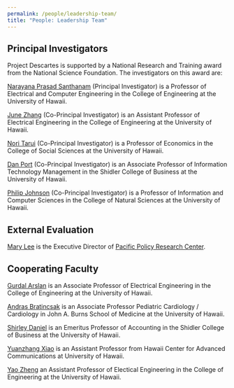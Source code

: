 ```yaml
---
permalink: /people/leadership-team/
title: "People: Leadership Team"
---
```


## Principal Investigators

Project Descartes is supported by a National Research and Training award from the National Science Foundation.  The investigators on this award are:

[Narayana Prasad Santhanam](https://ee.hawaii.edu/faculty/profile?usr=63) (Principal Investigator) is a Professor of Electrical and Computer Engineering in the College of Engineering at the University of Hawaii.

[June Zhang](https://www.junezhang.net/) (Co-Principal Investigator) is an Assistant Professor of Electrical Engineering in the College of Engineering at the University of Hawaii.

[Nori Tarui](https://nori523.wixsite.com/my-site) (Co-Principal Investigator) is a Professor of Economics in the College of Social Sciences at the University of Hawaii.

[Dan Port](https://shidler.hawaii.edu/itm/directory/daniel-port) (Co-Principal Investigator) is an Associate Professor of Information Technology Management in the Shidler College of Business at the University of Hawaii.

[Philip Johnson](https://philipmjohnson.org) (Co-Principal Investigator) is a Professor of Information and Computer Sciences in the College of Natural Sciences at the University of Hawaii. 

## External Evaluation

[Mary Lee](https://www.linkedin.com/in/mary-lee-b2b24110/) is the Executive Director of [Pacific Policy Research Center](http://www.pprchawaii.org/). 

## Cooperating Faculty

[Gurdal Arslan](https://www2.hawaii.edu/~gurdal/) is an Associate Professor of Electrical Engineering in the College of Engineering at the University of Hawaii.

[Andras Bratincsak](https://pediatrics.jabsom.hawaii.edu/our-faculty/subspecialist/andras-bratincsak-m-d-ph-d/) is an Associate Professor Pediatric Cardiology / Cardiology in John A. Burns School of Medicine at the University of Hawaii. 

[Shirley Daniel](https://shidler.hawaii.edu/soa/directory/shirley-daniel) is an Emeritus Professor of Accounting in the Shidler College of Business at the University of Hawaii.

[Yuanzhang Xiao](https://ee.hawaii.edu/faculty/profile?usr=99) is an Assistant Professor from Hawaii Center for Advanced Communications at University of Hawaii.

[Yao Zheng](https://www2.hawaii.edu/~yaozheng/) an Assistant Professor of Electical Engineering in the College of Engineering at the University of Hawaii.
